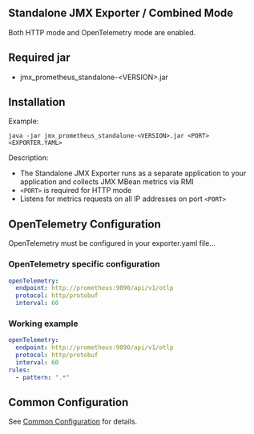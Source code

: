 Standalone JMX Exporter / Combined Mode
---

Both HTTP mode and OpenTelemetry mode are enabled.

## Required jar

- jmx_prometheus_standalone-\<VERSION>.jar

## Installation

Example:

```shell
java -jar jmx_prometheus_standalone-<VERSION>.jar <PORT> <EXPORTER.YAML>
```

Description:

- The Standalone JMX Exporter runs as a separate application to your application and collects JMX MBean metrics via RMI 
- `<PORT>` is required for HTTP mode
- Listens for metrics requests on all IP addresses on port `<PORT>`

## OpenTelemetry Configuration

OpenTelemetry must be configured in your exporter.yaml file...

### OpenTelemetry specific configuration

```yaml
openTelemetry:
  endpoint: http://prometheus:9090/api/v1/otlp
  protocol: http/protobuf
  interval: 60
```

### Working example

```yaml
openTelemetry:
  endpoint: http://prometheus:9090/api/v1/otlp
  protocol: http/protobuf
  interval: 60
rules:
  - pattern: ".*"
```

## Common Configuration

See [Common Configuration](../COMMON_CONFIGURATION.md) for details.
